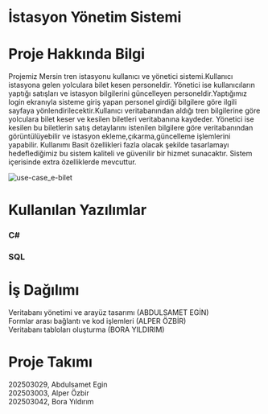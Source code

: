 # İstasyon Yönetim Sistemi
# Proje Hakkında Bilgi
Projemiz Mersin tren istasyonu kullanıcı ve yönetici sistemi.Kullanıcı istasyona gelen yolculara bilet kesen personeldir.
Yönetici ise kullanıcıların yaptığı satışları ve istasyon bilgilerini güncelleyen personeldir.Yaptığımız login ekranıyla sisteme giriş yapan personel
girdiği bilgilere göre ilgili sayfaya yönlendirilecektir.Kullanıcı veritabanından aldığı tren bilgilerine göre yolculara bilet keser ve kesilen biletleri veritabanına kaydeder.
Yönetici ise kesilen bu biletlerin satış detaylarını istenilen bilgilere göre veritabanından görüntülüyebilir ve istasyon ekleme,çıkarma,güncelleme işlemlerini yapabilir. Kullanımı
Basit özellikleri fazla olacak şekilde tasarlamayı hedeflediğimiz bu sistem kaliteli ve güvenilir bir hizmet sunacaktır.
Sistem içerisinde extra  özelliklerde mevcuttur.

![use-case_e-bilet](https://user-images.githubusercontent.com/101656901/235418798-4c1af7ec-15fc-4707-a906-35ee97cb9527.png)


# Kullanılan Yazılımlar
### C# 
### SQL

# İş Dağılımı
Veritabanı yönetimi ve arayüz tasarımı (ABDULSAMET EGİN) <br/>
Formlar arası bağlantı ve kod işlemleri (ALPER ÖZBİR) <br/>
Veritabanı tabloları oluşturma (BORA YILDIRIM)

# Proje Takımı
202503029, Abdulsamet Egin <br/>
202503003, Alper Özbir <br/>
202503042, Bora Yıldırım 




